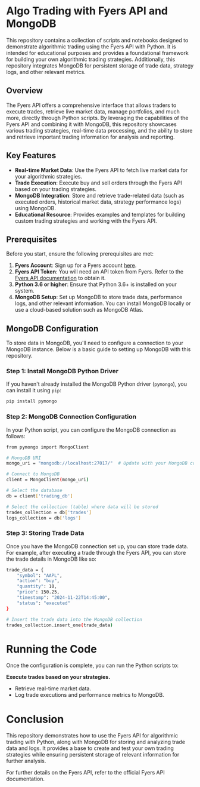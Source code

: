 # Algo Trading with Fyers API and MongoDB

This repository contains a collection of scripts and notebooks designed to demonstrate algorithmic trading using the Fyers API with Python. It is intended for educational purposes and provides a foundational framework for building your own algorithmic trading strategies. Additionally, this repository integrates MongoDB for persistent storage of trade data, strategy logs, and other relevant metrics.

## Overview

The Fyers API offers a comprehensive interface that allows traders to execute trades, retrieve live market data, manage portfolios, and much more, directly through Python scripts. By leveraging the capabilities of the Fyers API and combining it with MongoDB, this repository showcases various trading strategies, real-time data processing, and the ability to store and retrieve important trading information for analysis and reporting.

## Key Features

- **Real-time Market Data**: Use the Fyers API to fetch live market data for your algorithmic strategies.
- **Trade Execution**: Execute buy and sell orders through the Fyers API based on your trading strategies.
- **MongoDB Integration**: Store and retrieve trade-related data (such as executed orders, historical market data, strategy performance logs) using MongoDB.
- **Educational Resource**: Provides examples and templates for building custom trading strategies and working with the Fyers API.

## Prerequisites

Before you start, ensure the following prerequisites are met:

1. **Fyers Account**: Sign up for a Fyers account [here](https://www.fyers.in/).
2. **Fyers API Token**: You will need an API token from Fyers. Refer to the [Fyers API documentation](https://api.fyers.in/) to obtain it.
3. **Python 3.6 or higher**: Ensure that Python 3.6+ is installed on your system.
4. **MongoDB Setup**: Set up MongoDB to store trade data, performance logs, and other relevant information. You can install MongoDB locally or use a cloud-based solution such as MongoDB Atlas.

## MongoDB Configuration

To store data in MongoDB, you'll need to configure a connection to your MongoDB instance. Below is a basic guide to setting up MongoDB with this repository.

### Step 1: Install MongoDB Python Driver

If you haven't already installed the MongoDB Python driver (`pymongo`), you can install it using `pip`:

```bash
pip install pymongo
```

### Step 2: MongoDB Connection Configuration

In your Python script, you can configure the MongoDB connection as follows:

```bash
from pymongo import MongoClient

# MongoDB URI
mongo_uri = "mongodb://localhost:27017/"  # Update with your MongoDB connection string

# Connect to MongoDB
client = MongoClient(mongo_uri)

# Select the database
db = client['trading_db']

# Select the collection (table) where data will be stored
trades_collection = db['trades']
logs_collection = db['logs']
```

### Step 3: Storing Trade Data

Once you have the MongoDB connection set up, you can store trade data. For example, after executing a trade through the Fyers API, you can store the trade details in MongoDB like so:

```bash
trade_data = {
    "symbol": "AAPL",
    "action": "buy",
    "quantity": 10,
    "price": 150.25,
    "timestamp": "2024-11-22T14:45:00",
    "status": "executed"
}

# Insert the trade data into the MongoDB collection
trades_collection.insert_one(trade_data)
```


# Running the Code
Once the configuration is complete, you can run the Python scripts to:

**Execute trades based on your strategies.**
- Retrieve real-time market data.
- Log trade executions and performance metrics to MongoDB.

# Conclusion
This repository demonstrates how to use the Fyers API for algorithmic trading with Python, along with MongoDB for storing and analyzing trade data and logs. It provides a base to create and test your own trading strategies while ensuring persistent storage of relevant information for further analysis.

For further details on the Fyers API, refer to the official Fyers API documentation. 